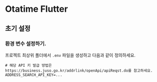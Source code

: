 # Otatime Flutter

## 초기 설정

### 환경 변수 설정하기.

프로젝트 최상위 폴더에서 `.env` 파일을 생성하고 다음과 같이 정의하세요.

```env
# 해당 API 키 발급 방법은 https://business.juso.go.kr/addrlink/openApi/apiReqst.do를 참고하세요.
ADDRESS_SEARCH_API_KEY=...
```